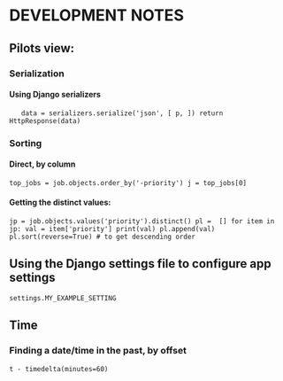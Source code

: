 
# DEVELOPMENT NOTES
## Pilots view:
### Serialization
#### Using Django serializers
`    data = serializers.serialize('json', [ p, ])
     return HttpResponse(data)
`
### Sorting
#### Direct, by column
`
top_jobs = job.objects.order_by('-priority')
j = top_jobs[0]
`
#### Getting the distinct values:
`
jp = job.objects.values('priority').distinct()
pl =  []
for item in jp:
     val = item['priority']
     print(val)
     pl.append(val)
     pl.sort(reverse=True) # to get descending order
`
## Using the Django settings file to configure app settings
`
settings.MY_EXAMPLE_SETTING
`
## Time
### Finding a date/time in the past, by offset
`
t - timedelta(minutes=60)
`